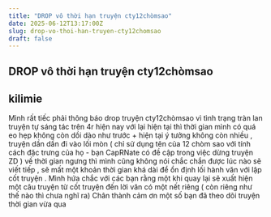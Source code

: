```yaml
---
title: "DROP vô thời hạn truyện cty12chòmsao"
date: 2025-06-12T13:17:00Z
slug: drop-vo-thoi-han-truyen-cty12chomsao
draft: false
---
```


## DROP vô thời hạn truyện cty12chòmsao

## kilimie

Mình rất tiếc phải thông báo drop truyện cty12chòmsao vì tình trạng tràn lan truyện tự sáng tác trên 4r hiện nay với lại hiện tại thì thời gian mình có quá eo hẹp không còn dồi dào như trước + hiện tại ý tưởng không còn nhiều , truyện dần dần đi vào lối mòn ( chỉ sử dụng tên của 12 chòm sao với tính cách đặc trưng của họ  - bạn  CapRNate có đề cập trong việc dừng truyện ZD )
về thời gian ngưng thì mình cũng không nói chắc chắn được lúc nào sẽ viết tiếp , sẽ mất một khoản thời gian khá dài để ổn định lối hành văn với lập cốt truyện . Mình hứa chắc với các bạn rằng một khi quay lại sẽ xuất hiện một câu truyện từ cốt truyện đến lời văn có một nết riêng ( còn riêng như thế nào thì chưa nghĩ ra)
Chân thành cảm ơn một số bạn đã theo dõi truyện thời gian vừa qua